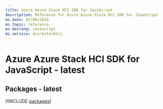 ```yaml
---
title: Azure Azure Stack HCI SDK for JavaScript
description: Reference for Azure Azure Stack HCI SDK for JavaScript
ms.date: 02/08/2024
ms.topic: reference
ms.devlang: javascript
ms.service: azurestackhci
---
```

# Azure Azure Stack HCI SDK for JavaScript - latest
## Packages - latest
[!INCLUDE [packages](azure-stack-hci-index.md)]